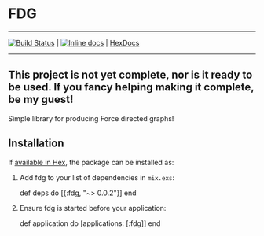 # FDG

---

[![Build Status](https://travis-ci.org/johnhamelink/elixir-fdg.svg?branch=master)](https://travis-ci.org/johnhamelink/elixir-fdg) | [![Inline docs](http://inch-ci.org/github/johnhamelink/elixir-fdg.svg)](http://inch-ci.org/github/johnhamelink/elixir-fdg) | [HexDocs](https://hex.pm/packages/fdg)

---

## This project is not yet complete, nor is it ready to be used. If you fancy helping making it complete, be my guest!

Simple library for producing Force directed graphs!

## Installation

If [available in Hex](https://hex.pm/docs/publish), the package can be installed as:

  1. Add fdg to your list of dependencies in `mix.exs`:

        def deps do
          [{:fdg, "~> 0.0.2"}]
        end

  2. Ensure fdg is started before your application:

        def application do
          [applications: [:fdg]]
        end
